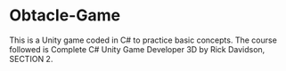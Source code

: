 # Obtacle-Game
This is a Unity game coded in C# to practice basic concepts. The course followed is Complete C# Unity Game Developer 3D by Rick Davidson, SECTION 2.
